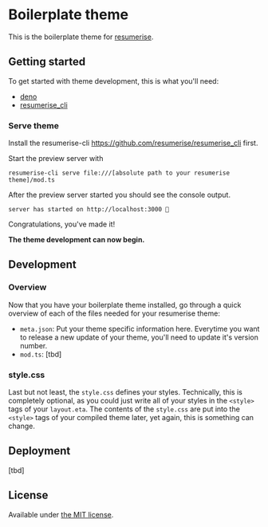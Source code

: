 # Boilerplate theme

This is the boilerplate theme for [resumerise](http://resumerise.io).

## Getting started

To get started with theme development, this is what you'll need:

- [deno](https://deno.land/#installation)
- [resumerise_cli](https://deno.land/x/resumerise_cli)

### Serve theme

Install the resumerise-cli https://github.com/resumerise/resumerise_cli first.

Start the preview server with

```
resumerise-cli serve file:///[absolute path to your resumerise theme]/mod.ts
```

After the preview server started you should see the console output.

```
server has started on http://localhost:3000 🚀
```

Congratulations, you've made it!

**The theme development can now begin.**

## Development

### Overview

Now that you have your boilerplate theme installed, go through a quick overview
of each of the files needed for your resumerise theme:

- `meta.json`: Put your theme specific information here. Everytime you want to
  release a new update of your theme, you'll need to update it's version number.
- `mod.ts`: [tbd]

### style.css

Last but not least, the `style.css` defines your styles. Technically, this is
completely optional, as you could just write all of your styles in the `<style>`
tags of your `layout.eta`. The contents of the `style.css` are put into the
`<style>` tags of your compiled theme later, yet again, this is something can
change.

## Deployment

[tbd]

## License

Available under [the MIT license](http://mths.be/mit).
